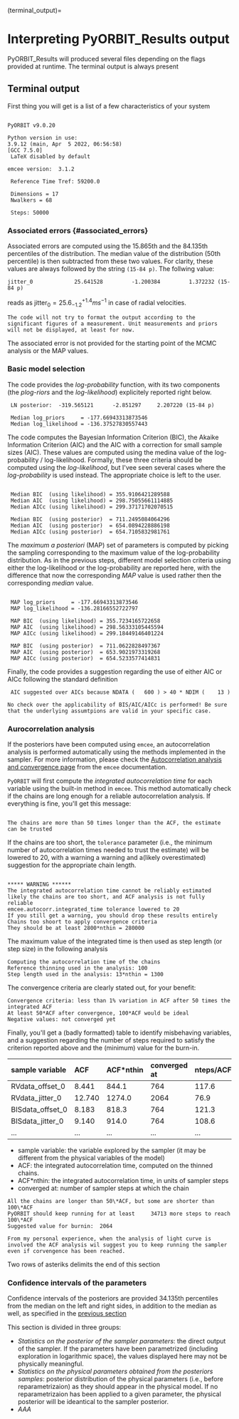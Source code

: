 (terminal_output)=

# Interpreting PyORBIT_Results output

PyORBIT_Results will produced several files depending on the flags provided at
runtime. The terminal output is always present

## Terminal output

First thing you will get is a list of a few characteristics of your system

```{code} bash

PyORBIT v9.0.20

Python version in use:
3.9.12 (main, Apr  5 2022, 06:56:58)
[GCC 7.5.0]
 LaTeX disabled by default

emcee version:  3.1.2

 Reference Time Tref: 59200.0

 Dimensions = 17
 Nwalkers = 68

 Steps: 50000
```

### Associated errors {#associated_errors}

Associated errors are computed using the 15.865th and the 84.135th percentiles of
the distribution. The median value of the distribution (50th percentile) is then subtracted from
these two values. For clarity, these values are always followed by the string
`(15-84 p)`.
The follwing value:

```{code} bash
jitter_0             25.641528         -1.200384         1.372232 (15-84 p)
```

reads as $\mathrm{jitter}_0 = 25.6_{-1.2}^{+1.4} ms^{-1}$ in case of radial
velocities. 

```{note}
The code will not try to format the output according to the significant figures of a measurement. Unit measurements and priors will not be displayed, at least for now. 
```

The associated error is not provided for the starting point of the MCMC analysis
or the MAP values.


### Basic model selection 

The code provides the *log-probability* function, with its two components (the
*plog-riors* and the *log-likelihood*) explicitely reported right below.

```{code} bash
 LN posterior:  -319.565121      -2.851297     2.207220 (15-84 p)

 Median log_priors     = -177.66943313873546
 Median log_likelihood = -136.37527830557443
```

The code computes the Bayesian Information Criterion (BIC), the Akaike
Information Criterion (AIC) and the AIC with a correction for small sample sizes
(AIC). These values are computed using the medina value of the log-probability / log-likelihood.
Formally, these three criteria should be computed using the *log-likelihood*,
but I'vee seen several cases where the *log-probability* is used instead. The
appropriate choice is left to the user.

```{code} bash

 Median BIC  (using likelihood) = 355.9106421289588
 Median AIC  (using likelihood) = 298.75055661114885
 Median AICc (using likelihood) = 299.37171702070515

 Median BIC  (using posterior)  = 711.2495084064296
 Median AIC  (using posterior)  = 654.0894228886198
 Median AICc (using posterior)  = 654.7105832981761
```

The *maximum a posteriori* (MAP) set of parameters is computed by picking the
sampling corresponding to the maximum value of the log-probability distribution. 
As in the previous steps, different model selection criteria using either the
log-likelihood or the log-probability are reported here, with the difference
that now the corresponding *MAP* value is used rather then the corresponding *median* value. 

```{code} bash

 MAP log_priors     = -177.66943313873546
 MAP log_likelihood = -136.28166552722797

 MAP BIC  (using likelihood) = 355.7234165722658
 MAP AIC  (using likelihood) = 298.56333105445594
 MAP AICc (using likelihood) = 299.18449146401224

 MAP BIC  (using posterior)  = 711.0622828497367
 MAP AIC  (using posterior)  = 653.9021973319268
 MAP AICc (using posterior)  = 654.5233577414831
```

Finally, the code provides a suggestion regarding the use of either AIC or AICc 
following the standard definition

```{code} bash
 AIC suggested over AICs because NDATA (   600 ) > 40 * NDIM (    13 )
```

```{warning}
No check over the applicability of BIS/AIC/AICc is performed! Be sure that the underlying assumtpions are valid in your specific case. 
```

### Aurocorrelation analysis

If the posteriors have been computed using `emcee`, an autocorrelation analysis
is performed automatically using the methods implemented in the sampler. For
more information, please check the [Autocorrelation analysis and
convergence
page](https://emcee.readthedocs.io/en/stable/tutorials/autocorr/#autocorr) from
the `emcee` documentation.


`PyORBIT` will first compute the *integrated autocorrelation time* for each
variable using the built-in method in `emcee`. This method automatically check
if the chains are long enough for a reliable autocorrelation analysis.
If everything is fine, you'll get this message:

```{code} bash

The chains are more than 50 times longer than the ACF, the estimate can be trusted

```

If the chains are too short, the `tolerance` parameter (i.e., the minimum number
of autocorrelation times needed to trust the estimate) will be lowered to 20,
with a warning a warning and a(likely overestimated) suggestion for the appropriate chain length.

```{code} bash

***** WARNING ******
The integrated autocorrelation time cannot be reliably estimated likely the chains are too short, and ACF analysis is not fully reliable
emcee.autocorr.integrated_time tolerance lowered to 20
If you still get a warning, you should drop these results entirely
Chains too shoort to apply convergence criteria
They should be at least 2800*nthin = 280000
 ```

The maximum value of the integrated time is then used as step length (or step
size) in the following analysis


```{code} bash
Computing the autocorrelation time of the chains
Reference thinning used in the analysis: 100
Step length used in the analysis: 13*nthin = 1300
```

The convergence criteria are clearly stated out, for your benefit:

```{code} bash
Convergence criteria: less than 1% variation in ACF after 50 times the integrated ACF
At least 50*ACF after convergence, 100*ACF would be ideal
Negative values: not converged yet
```

Finally, you'll get a (badly formatted) table to identify misbehaving variables,
and a suggestion regarding the number of steps required to satisfy the criterion 
reported above and the (minimum) value for the burn-in.

| sample variable          | ACF | ACF*nthin  | converged at  |  nteps/ACF |
| :--------------        | :-------- | :--------  | :--------  | :-------- |
| RVdata_offset_0      |   8.441  |    844.1  |      764     |    117.6 |
| RVdata_jitter_0      |  12.740  |   1274.0  |     2064     |     76.9 |
| BISdata_offset_0     |   8.183  |    818.3  |      764     |    121.3 |
| BISdata_jitter_0     |   9.140  |    914.0  |      764     |    108.6 |
| ... | ... | ...| ... | ... |


- sample variable: the variable explored by the sampler (it may be different
  from the physical variables of the model)
- ACF: the integrated autocorrelation time, computed on the thinned chains. 
- ACF*nthin: the integrated autocorrelation time, in units of sampler steps
- converged at: number of sampler steps at which the chain 

```{code} bash
All the chains are longer than 50\*ACF, but some are shorter than 100\*ACF
PyORBIT should keep running for at least     34713 more steps to reach 100\*ACF
Suggested value for burnin:  2064
```

```{admonition} Don't rely too much on the ACF
From my personal experience, when the analysis of light curve is involved the ACF analysis wil suggest you to keep running the sampler even if corvengence has been reached.
```

Two rows of asteriks delimits the end of this section

### Confidence intervals of the parameters

 Confidence intervals of the posteriors are provided 34.135th
 percentiles from the median on the left and right sides, in addition to the
 median as well, as specified in the
 [previous section](#associated_errors)

This section is divided in three groups:

- *Statistics on the posterior of the sampler parameters*: the direct output of the
  sampler. If the parameters have been parametrized (including exploration in
  logarithmic  space), the values displayed here
  may not be physically meaningful.
- *Statistics on the physical parameters obtained from the posteriors samples*:
  posterior distribution of the physical parameters (i.e., before
  reparametrizaion) as they should appear in the physical model. If no
  reparametrizaion has been applied to a given parameter, the physical posterior will be ideantical
  to the sampler posterior.
- *AAA* 